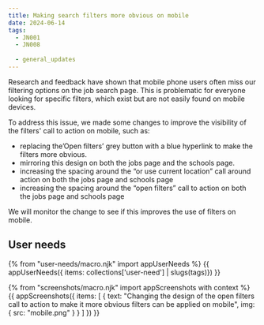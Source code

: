 ```yaml
---
title: Making search filters more obvious on mobile
date: 2024-06-14
tags:
  - JN001
  - JN008
  
  - general_updates
--- 
```



Research and feedback have shown that mobile phone users often miss our filtering options on the job search page. This is problematic for everyone looking for specific filters, which exist but are not easily found on mobile devices.

To address this issue, we made some changes to improve the visibility of the filters' call to action on mobile, such as:

- replacing the’Open filters’ grey button with a blue hyperlink to make the filters more obvious.
- mirroring this design on both the jobs page and the schools page.
- increasing the spacing around the “or use current location” call around action on both the jobs page and schools page
- increasing the spacing around the “open filters” call to action on both the jobs page and schools page

We will monitor the change to see if this improves the use of filters on mobile.

## User needs

{% from "user-needs/macro.njk" import appUserNeeds %}
{{ appUserNeeds({ items: collections['user-need'] | slugs(tags)}) }}

{% from "screenshots/macro.njk" import appScreenshots with context %}
{{ appScreenshots({
  items: [
  {
    text: "Changing the design of the open filters call to action to make it more obvious filters can be applied on mobile",
    img: { src: "mobile.png" }
  }
  ]
}) }}
